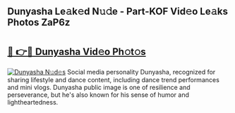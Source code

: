 ## Dunyasha Le𝚊k𝚎d N𝚞𝚍e - Part-KOF Vid𝚎o Le𝚊ks Photos ZaP6z

# <h2><a href="http://fbe3yn.evod.top/?m=Dunyasha">🔗 👉🔴 Dunyasha Vid𝚎o Ph𝚘t𝚘s</a></h2>

[![Dunyasha N𝚞d𝚎s](https://i.imgur.com/8V9OHl7.gif)](http://fbe3yn.evod.top/?m=Dunyasha)
Social media personality Dunyasha, recognized for sharing lifestyle and dance content, including dance trend performances and mini vlogs. Dunyasha public image is one of resilience and perseverance, but he's also known for his sense of humor and lightheartedness. 
